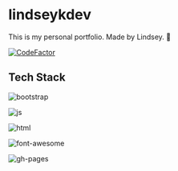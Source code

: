 # lindseykdev

This is my personal portfolio. Made by Lindsey. 🎉

[![CodeFactor](https://www.codefactor.io/repository/github/codelikeagirl29/lindseykdev/badge/main)](https://www.codefactor.io/repository/github/codelikeagirl29/lindseykdev/overview/main)


## Tech Stack

![bootstrap](https://img.shields.io/badge/Bootstrap-563D7C?style=for-the-badge&logo=bootstrap&logoColor=white)

![js](https://img.shields.io/badge/JavaScript-323330?style=for-the-badge&logo=javascript&logoColor=F7DF1E)

![html](https://img.shields.io/badge/HTML5-E34F26?style=for-the-badge&logo=html5&logoColor=white)

![font-awesome](https://img.shields.io/badge/Font_Awesome-339AF0?style=for-the-badge&logo=fontawesome&logoColor=white)

![gh-pages](https://img.shields.io/badge/GitHub%20Pages-222222?style=for-the-badge&logo=GitHub%20Pages&logoColor=white)

